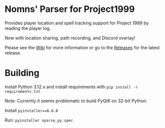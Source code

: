 # Nomns' Parser for Project1999


Provides player location and spell tracking support for Project 1999 by reading the player log.

Now with location sharing, path recording, and Discord overlay!

Please see the [Wiki](https://github.com/nomns/nparse/wiki) for more information or go to the [Releases](https://github.com/nomns/nparse/releases) for the latest release.

Building
========

Install Python 3.12.x and install requirements with `pip install -r requirements.txt`

Note: Currently it seems problematic to build PyQt6 on 32-bit Python.

Install `pyinstaller==6.6.0`

Run: `pyinstaller nparse_py.spec`